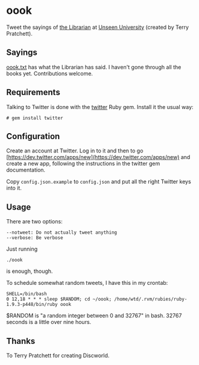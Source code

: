 oook
====

Tweet the sayings of [the Librarian](http://wiki.lspace.org/mediawiki/index.php/Librarian) at [Unseen University](https://en.wikipedia.org/wiki/Unseen_University) (created by Terry Pratchett).

## Sayings

[oook.txt](oook.txt) has what the Librarian has said.  I haven't gone through all the books yet.  Contributions welcome.

## Requirements

Talking to Twitter is done with the [twitter](http://sferik.github.io/twitter/) Ruby gem.  Install it the usual way:

    # gem install twitter

## Configuration

Create an account at Twitter.  Log in to it and then to go [https://dev.twitter.com/apps/new](https://dev.twitter.com/apps/new) and create a new app, following the instructions in the twitter gem documentation.

Copy `config.json.example` to `config.json` and put all the right Twitter keys into it.

## Usage

There are two options:

    --notweet: Do not actually tweet anything
	--verbose: Be verbose

Just running

    ./oook

is enough, though.

To schedule somewhat random tweets, I have this in my crontab:

    SHELL=/bin/bash
    0 12,18 * * * sleep $RANDOM; cd ~/oook; /home/wtd/.rvm/rubies/ruby-1.9.3-p448/bin/ruby oook

$RANDOM is "a random integer between 0 and 32767" in bash.  32767 seconds is a little over nine hours.

## Thanks

To Terry Pratchett for creating Discworld.





